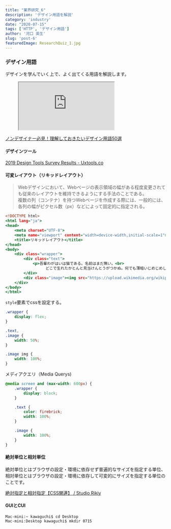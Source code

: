 ```yaml
---
title: "業界研究_6"
description: 'デザイン用語を解説'
category: 'industry'
date: "2020-07-15"
tags: ['HTTP', 'デザイン用語']
author: '河口 英生'
slug: 'post-6'
featuredImage: ResearchQuiz_1.jpg
---
```

<div class="post-section">
<h3 class="title is-5" >デザイン用語</h3>

デザインを学んでいく上で、よく出てくる用語を解説します。

<figure class="is-fullwidth slide">
  <iframe src="https://drive.google.com/file/d/1jtHXcAM2aJdFJ24KOTq9s6pBsJV14D_e/preview"></iframe>
</figure>

[ノンデザイナー必見！理解しておきたいデザイン用語50選](https://www.canva.com/ja_jp/learn/graphic-design-terms/)

<h4 class="title is-6">デザインツール</h4>

[2019 Design Tools Survey Results - Uxtools.co](https://uxtools.co/survey-2019/#ui-design)


<h4 class="title is-6">可変レイアウト（リキッドレイアウト）</h4>

>Webデザインにおいて、Webページの表示領域の幅がある程度変更されても従来のレイアウトを維持できるようにする手法のことである。  
>複数の列（コンテナ）を持つWebページを作成する際には、一般的には、各列の幅がピクセル数（px）などによって固定的に指定される。

```javascript:title=index.html
<!DOCTYPE html>
<html lang="ja">
<head>
    <meta charset="UTF-8">
    <meta name="viewport" content="width=device-width,initial-scale=1">
    <title>リキッドレイアウト</title>
</head>
<body>
    <div class="wrapper">
        <div class="text">
            <p>吾輩わがはいは猫である。名前はまだ無い。<br>
                　どこで生れたかとんと見当けんとうがつかぬ。何でも薄暗いじめじめした所でニャーニャー泣いていた事だけは記憶している。吾輩はここで始めて人間というものを見た。しかもあとで聞くとそれは書生という人間中で一番獰悪どうあくな種族であったそうだ。この書生というのは時々我々を捕つかまえて煮にて食うという話である。しかしその当時は何という考もなかったから別段恐しいとも思わなかった。</p>
        </div>
        <div class="image"><img src="https://upload.wikimedia.org/wikipedia/commons/9/9e/Domestic_cat.jpg" alt="猫"></div>
    </div>
</body>
</html>
```

``style``要素でcssを設定する。
```css
.wrapper {
    display: flex;
}

.text,
.image {
    width: 50%;
}

.image img {
    width: 100%;
}
```

メディアクエリ（Media Querys)
```css
@media screen and (max-width: 600px) {
    .wrapper {
        display: block;
    }

    .text {
        color: firebrick;
        width: 100%;
    }

    .image {
        width: 100%;
    }
}
```

<h4 class="title is-6">絶対単位と相対単位</h4>

絶対単位とはブラウザの設定・環境に依存せず普遍的なサイズを指定する単位、相対単位とはブラウザの設定・環境に依存して可変的にサイズを指定する単位のことです。

[絶対指定と相対指定【CSS関連】 / Studio Rikiy](http://rikiy.jp/report/css/20050609.html#:~:text=%E7%B5%B6%E5%AF%BE%E5%8D%98%E4%BD%8D%E3%81%A8%E3%81%AF%E3%83%96%E3%83%A9%E3%82%A6%E3%82%B6,%E3%81%99%E3%82%8B%E5%8D%98%E4%BD%8D%E3%81%AE%E3%81%93%E3%81%A8%E3%81%A0%E3%80%82)


<h4 class="title is-6">GUIとCUI</h4>

```shell
Mac-mini:~ kawaguchi$ cd Desktop
Mac-mini:Desktop kawaguchi$ mkdir 0715
```
</div>